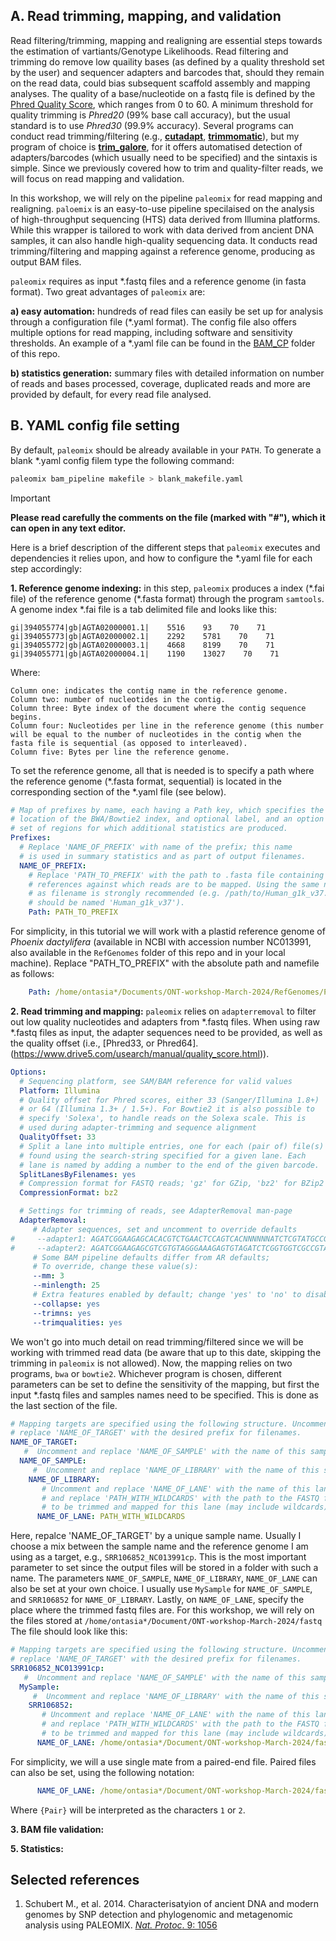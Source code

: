 ## A. Read trimming, mapping, and validation

Read filtering/trimming, mapping and realigning are essential steps towards the estimation of vartiants/Genotype Likelihoods. 
Read filtering and trimming do remove low quaility bases (as defined by a quality threshold set by the user) and sequencer adapters and barcodes that, should they remain on the read data, could bias subsequent scaffold assembly and mapping analyses. The quality of a base/nucleotide on a fastq file is defined by the [Phred Quality Score](https://en.wikipedia.org/wiki/Phred_quality_score), which ranges from 0 to 60. A minimum threshold for quality trimming is _Phred20_ (99% base call accuracy), but the usual standard is to use _Phred30_ (99.9% accuracy). Several programs can conduct read trimming/filtering (e.g., [**cutadapt**](https://cutadapt.readthedocs.io/en/stable/), [**trimmomatic**](http://www.usadellab.org/cms/?page=trimmomatic)), but my program of choice is [**trim_galore**](https://github.com/FelixKrueger/TrimGalore), for it offers automatised detection of adapters/barcodes (which usually need to be specified) and the sintaxis is simple. Since we previously covered how to trim and quality-filter reads, we will focus on read mapping and validation.
  
In this workshop, we will rely on the pipeline `paleomix` for read mapping and realigning. `paloemix` is an easy-to-use pipeline specilaised on the analysis of high-throughput sequencing (HTS) data derived from Illumina platforms. While this wrapper is tailored to work with data derived from ancient DNA samples, it can also handle high-quality sequencing data. It conducts read trimming/filtering and mapping against a reference genome, producing as output BAM files. 

`paleomix` requires as input \*.fastq files and a reference genome (in fasta format). Two great advantages of `paleomix` are:

**a) easy automation:** hundreds of read files can easily be set up for analysis through a configuration file (*.yaml format). The config file also offers multiple options for read mapping, including software and sensitivity thresholds. An example of a \*.yaml file can be found in the [BAM_CP](https://github.com/siriusb-nox/PopGen_DARWIN_2024/tree/main/BAM_CP) folder of this repo.

**b) statistics generation:** summary files with detailed information on number of reads and bases processed, coverage, duplicated reads and more are provided by default, for every read file analysed.


## B. YAML config file setting

By default, `paleomix` should be already available in your `PATH`. To generate a blank \*.yaml config filem type the following command:

```bash
paleomix bam_pipeline makefile > blank_makefile.yaml
```

>[!IMPORTANT]
>**Please read carefully the comments on the file (marked with "#"), which it can open in any text editor.**

Here is a brief description of the different steps that `paleomix` executes and dependencies it relies upon, and how to configure the \*.yaml file for each step accordingly:

**1. Reference genome indexing:** in this step, `paleomix` produces a index (\*.fai file) of the reference genome (\*.fasta format) through the program `samtools`. A genome index \*.fai file is a tab delimited file and looks like this:

```
gi|394055774|gb|AGTA02000001.1|    5516    93    70    71
gi|394055773|gb|AGTA02000002.1|    2292    5781    70    71
gi|394055772|gb|AGTA02000003.1|    4668    8199    70    71
gi|394055771|gb|AGTA02000004.1|    1190    13027    70    71
```

Where:
```
Column one: indicates the contig name in the reference genome.
Column two: number of nucleotides in the contig.
Column three: Byte index of the document where the contig sequence begins.
Column four: Nucleotides per line in the reference genome (this number will be equal to the number of nucleotides in the contig when the fasta file is sequential (as opposed to interleaved).
Column five: Bytes per line the reference genome.
```

To set the reference genome, all that is needed is to specify a path where the reference genome (\*.fasta format, sequential) is located in the corresponding section of the \*.yaml file (see below). 

```yaml
# Map of prefixes by name, each having a Path key, which specifies the
# location of the BWA/Bowtie2 index, and optional label, and an option
# set of regions for which additional statistics are produced.
Prefixes:
  # Replace 'NAME_OF_PREFIX' with name of the prefix; this name
  # is used in summary statistics and as part of output filenames.
  NAME_OF_PREFIX:
    # Replace 'PATH_TO_PREFIX' with the path to .fasta file containing the
    # references against which reads are to be mapped. Using the same name
    # as filename is strongly recommended (e.g. /path/to/Human_g1k_v37.fasta
    # should be named 'Human_g1k_v37').
    Path: PATH_TO_PREFIX
```
For simplicity, in this tutorial we will work with a plastid reference genome of _Phoenix dactylifera_ (available in NCBI with accession number NC013991, also available in the `RefGenomes` folder of this repo and in your local machine). Replace "PATH_TO_PREFIX" with the absolute path and namefile as follows:

```yaml
    Path: /home/ontasia*/Documents/ONT-workshop-March-2024/RefGenomes/P_dactylifera_NC013991cp.fasta
```

**2. Read trimming and mapping:** `paleomix` relies on `adapterremoval` to filter out low quality nucleotides and adapters from \*.fastq files. When using raw \*.fastq files as input, the adapter sequences need to be provided, as well as the quality offset (i.e., [Phred33, or Phred64].(https://www.drive5.com/usearch/manual/quality_score.html)). 

```yaml
Options:
  # Sequencing platform, see SAM/BAM reference for valid values
  Platform: Illumina
  # Quality offset for Phred scores, either 33 (Sanger/Illumina 1.8+)
  # or 64 (Illumina 1.3+ / 1.5+). For Bowtie2 it is also possible to
  # specify 'Solexa', to handle reads on the Solexa scale. This is
  # used during adapter-trimming and sequence alignment
  QualityOffset: 33
  # Split a lane into multiple entries, one for each (pair of) file(s)
  # found using the search-string specified for a given lane. Each
  # lane is named by adding a number to the end of the given barcode.
  SplitLanesByFilenames: yes
  # Compression format for FASTQ reads; 'gz' for GZip, 'bz2' for BZip2
  CompressionFormat: bz2

  # Settings for trimming of reads, see AdapterRemoval man-page
  AdapterRemoval:
     # Adapter sequences, set and uncomment to override defaults
#     --adapter1: AGATCGGAAGAGCACACGTCTGAACTCCAGTCACNNNNNNATCTCGTATGCCGTCTTCTGCTTG
#     --adapter2: AGATCGGAAGAGCGTCGTGTAGGGAAAGAGTGTAGATCTCGGTGGTCGCCGTATCATT
     # Some BAM pipeline defaults differ from AR defaults;
     # To override, change these value(s):
     --mm: 3
     --minlength: 25
     # Extra features enabled by default; change 'yes' to 'no' to disable
     --collapse: yes
     --trimns: yes
     --trimqualities: yes
```
We won't go into much detail on read trimming/filtered since we will be working with trimmed read data (be aware that up to this date, skipping the trimming in `paleomix` is not allowed). Now, the mapping relies on two programs, `bwa` or `bowtie2`. Whichever program is chosen, different parameters can be set to define the sensitivity of the mapping, but first the input \*.fastq files and samples names need to be specified. This is done as the last section of the file. 

```yaml
# Mapping targets are specified using the following structure. Uncomment and
# replace 'NAME_OF_TARGET' with the desired prefix for filenames.
NAME_OF_TARGET:
   #  Uncomment and replace 'NAME_OF_SAMPLE' with the name of this sample.
  NAME_OF_SAMPLE:
     #  Uncomment and replace 'NAME_OF_LIBRARY' with the name of this sample.
    NAME_OF_LIBRARY:
       # Uncomment and replace 'NAME_OF_LANE' with the name of this lane,
       # and replace 'PATH_WITH_WILDCARDS' with the path to the FASTQ files
       # to be trimmed and mapped for this lane (may include wildcards).
      NAME_OF_LANE: PATH_WITH_WILDCARDS
```

Here, repalce 'NAME_OF_TARGET' by a unique sample name. Usually I choose a mix between the sample name and the reference genome I am using as a target, e.g., `SRR106852_NC013991cp`. This is the most important parameter to set since the output files will be stored in a folder with such a name. The parameters `NAME_OF_SAMPLE`, `NAME_OF_LIBRARY`, `NAME_OF_LANE` can also be set at your own choice. I usually use `MySample` for `NAME_OF_SAMPLE`, and `SRR106852` for `NAME_OF_LIBRARY`. Lastly, on `NAME_OF_LANE`, specify the place where the trimmed fastq files are. For this workshop, we will rely on the files stored at `/home/ontasia*/Document/ONT-workshop-March-2024/fastq` The file should look like this:

```yaml
# Mapping targets are specified using the following structure. Uncomment and
# replace 'NAME_OF_TARGET' with the desired prefix for filenames.
SRR106852_NC013991cp:
   #  Uncomment and replace 'NAME_OF_SAMPLE' with the name of this sample.
  MySample:
     #  Uncomment and replace 'NAME_OF_LIBRARY' with the name of this sample.
    SRR106852:
       # Uncomment and replace 'NAME_OF_LANE' with the name of this lane,
       # and replace 'PATH_WITH_WILDCARDS' with the path to the FASTQ files
       # to be trimmed and mapped for this lane (may include wildcards).
      NAME_OF_LANE: /home/ontasia*/Document/ONT-workshop-March-2024/fastq/SRR106852_1.fastq
```
For simplicity, we will a use single mate from a paired-end file. Paired files can also be set, using the following notation:

```yaml
      NAME_OF_LANE: /home/ontasia*/Document/ONT-workshop-March-2024/fastq/SRR106852_{Pair}.fastq
```

Where `{Pair}` will be interpreted as the characters `1` or `2`.

**3. BAM file validation:**


**5. Statistics:**


## Selected references
1. Schubert M., et al. 2014. Characterisatyion of ancient DNA and modern genomes by SNP detection and phylogenomic and metagenomic analysis using PALEOMIX. [_Nat. Protoc_. 9: 1056](https://pubmed.ncbi.nlm.nih.gov/24722405/) 
